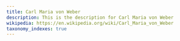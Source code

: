```yaml
---
title: Carl Maria von Weber
description: This is the description for Carl Maria von Weber
wikipedia: https://en.wikipedia.org/wiki/Carl_Maria_von_Weber
taxonomy_indexes: true
---
```

